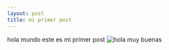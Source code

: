 ```yaml
---
layout: post
title: mi primer post
---
```


hola mundo este es mi primer post 
![hola muy buenas](/assets/imagen.png)
